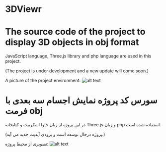 # 3DViewr
# The source code of the project to display 3D objects in obj format

JavaScript language, Three.js library and php language are used in this project.

(The project is under development and a new update will come soon.)

A picture of the project environment:
![alt text](https://s6.uupload.ir/files/dfd_z9xp.png)


# سورس کد پروژه نمایش اجسام سه بعدی با فرمت obj 

در این پروژه از زبان جاوا اسکریپت و کتابخانه Three.js و زبان php استفاده شده است.

(پروژه درحال توسعه است و بزودی آپدیت جدید می آید.)

تصویری از محیط پروژه:
![alt text](https://s6.uupload.ir/files/dfd_z9xp.png)
